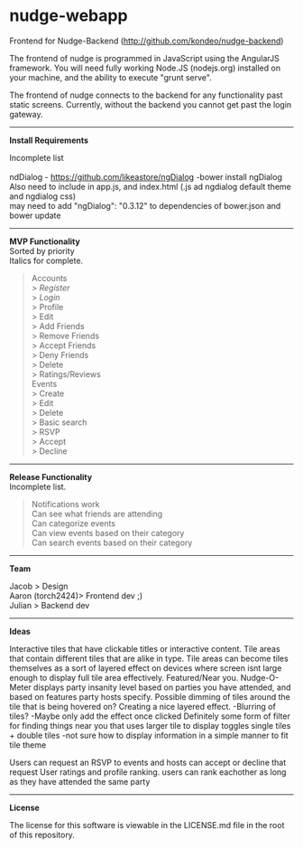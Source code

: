 nudge-webapp
============

Frontend for Nudge-Backend (http://github.com/kondeo/nudge-backend)

The frontend of nudge is programmed in JavaScript using the AngularJS framework. You will need fully working Node.JS (nodejs.org) installed on your machine, and the ability to execute "grunt serve".

The frontend of nudge connects to the backend for any functionality past static screens. Currently, without the backend you cannot get past the login gateway.

--------------

<b>Install Requirements</b><br />

Incomplete list<br />
<br />
ndDialog - https://github.com/likeastore/ngDialog
-bower install ngDialog
<br />
Also need to include in app.js, and index.html (.js ad ngdialog default theme and ngdialog css)
<br />
may need to add "ngDialog": "0.3.12" to dependencies of bower.json and bower update

--------------

<b>MVP Functionality</b><br />
Sorted by priority<br />
Italics for complete.

> Accounts<br />
	> <i>Register</i><br />
	> <i>Login</i><br />
	> Profile<br />
	> Edit<br />
	> Add Friends<br />
	> Remove Friends<br />
	> Accept Friends<br />
	> Deny Friends<br />
	> Delete<br />
	> Ratings/Reviews<br />
> Events<br />
	> Create<br />
	> Edit<br />
	> Delete<br />
	> Basic search<br />
	> RSVP<br />
		> Accept<br />
		> Decline<br />

-------------

<b>Release Functionality</b><br />
Incomplete list.

> Notifications work<br />
> Can see what friends are attending<br />
> Can categorize events<br />
> Can view events based on their category<br />
> Can search events based on their category


-----------

<b>Team</b><br />

Jacob > Design<br />
Aaron (torch2424)> Frontend dev ;)<br />
Julian > Backend dev

-----------

<b>Ideas</b>

Interactive tiles that have clickable titles or interactive content.
Tile areas that contain different tiles that are alike in type.
Tile areas can become tiles themselves as a sort of layered effect on devices where screen isnt large enough to display full tile area effectively.
Featured/Near you.
Nudge-O-Meter displays party insanity level based on parties you have attended, and based on features party hosts specify.
Possible dimming of tiles around the tile that is being hovered on? Creating a nice layered effect.
  -Blurring of tiles?
  -Maybe only add the effect once clicked
Definitely some form of filter for finding things near you that uses larger tile to display toggles
single tiles + double tiles
  -not sure how to display information in a simple manner to fit tile theme

Users can request an RSVP to events and hosts can accept or decline that request
User ratings and profile ranking. users can rank eachother as long as they have attended the same party

-----------

<b>License</b>

The license for this software is viewable in the LICENSE.md file in the root of this repository.

